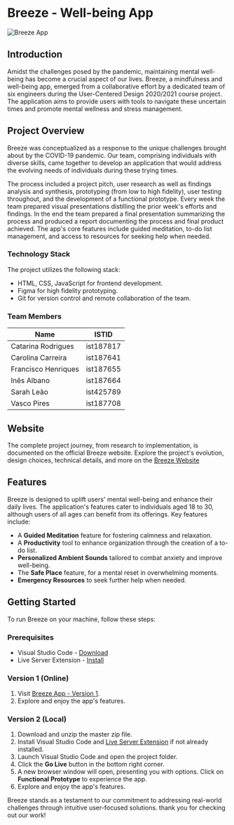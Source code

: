 # Breeze - Well-being App

![Breeze App](https://i.ibb.co/hYqTsKF/breeze.png)

## Introduction

Amidst the challenges posed by the pandemic, maintaining mental well-being has become a crucial aspect of our lives. Breeze, a mindfulness and well-being app, emerged from a collaborative effort by a dedicated team of six engineers during the User-Centered Design 2020/2021 course project. The application aims to provide users with tools to navigate these uncertain times and promote mental wellness and stress management.

## Project Overview

Breeze was conceptualized as a response to the unique challenges brought about by the COVID-19 pandemic. Our team, comprising individuals with diverse skills, came together to develop an application that would address the evolving needs of individuals during these trying times. 

The process included a project pitch, user research as well as findings analysis and synthesis, prototyping (from low to high fidelity), user testing throughout, and the development of a functional prototype. Every week the team prepared visual presentations distilling the prior week's efforts and findings. In the end the team prepared a final presentation summarizing the process and produced a report documenting the process and final product achieved. The app's core features include guided meditation, to-do list management, and access to resources for seeking help when needed.

### Technology Stack

The project utilizes the following stack:

- HTML, CSS, JavaScript for frontend development.
- Figma for high fidelity prototyping.
- Git for version control and remote collaboration of the team.

### Team Members

| Name               | ISTID     |
|--------------------|-----------|
| Catarina Rodrigues | ist187817 |
| Carolina Carreira  | ist187641 |
| Francisco Henriques| ist187655 |
| Inês Albano        | ist187664 |
| Sarah Leão         | ist425789 |
| Vasco Pires        | ist187708 |

## Website

The complete project journey, from research to implementation, is documented on the official Breeze website. Explore the project's evolution, design choices, technical details, and more on the [Breeze Website](https://ccu2020.wixsite.com/breezeapp)

## Features

Breeze is designed to uplift users' mental well-being and enhance their daily lives. The application's features cater to individuals aged 18 to 30, although users of all ages can benefit from its offerings. Key features include:

- A **Guided Meditation** feature for fostering calmness and relaxation.
- A **Productivity** tool to enhance organization through the creation of a to-do list.
- **Personalized Ambient Sounds** tailored to combat anxiety and improve well-being.
- The **Safe Place** feature, for a mental reset in overwhelming moments.
- **Emergency Resources** to seek further help when needed.

## Getting Started

To run Breeze on your machine, follow these steps:

### Prerequisites

* Visual Studio Code - [Download](https://code.visualstudio.com/)
* Live Server Extension - [Install](https://marketplace.visualstudio.com/items?itemName=ritwickdey.LiveServer)

### Version 1 (Online)

1. Visit [Breeze App - Version 1](https://web.tecnico.ulisboa.pt/ist187664/).
2. Explore and enjoy the app's features.

### Version 2 (Local)

1. Download and unzip the master zip file.
2. Install Visual Studio Code and [Live Server Extension](https://marketplace.visualstudio.com/items?itemName=ritwickdey.LiveServer) if not already installed.
3. Launch Visual Studio Code and open the project folder.
4. Click the **Go Live** button in the bottom right corner.
5. A new browser window will open, presenting you with options. Click on **Functional Prototype** to experience the app.
6. Explore and enjoy the app's features.


Breeze stands as a testament to our commitment to addressing real-world challenges through intuitive user-focused solutions. thank you for checking out our work!
